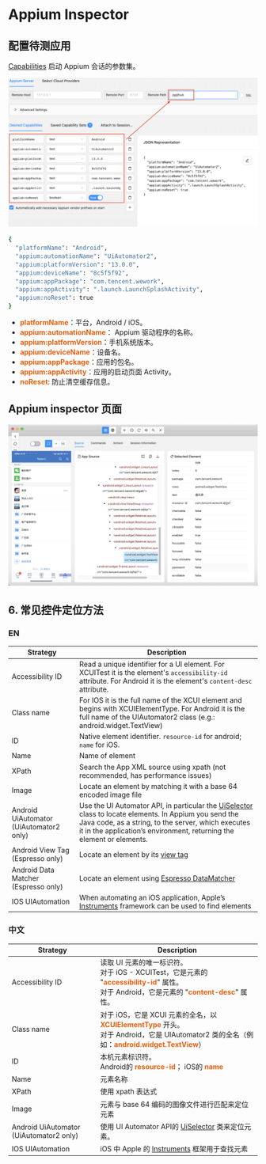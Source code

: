 <style>
  strong {
    color: #ea6010;
    font-weight: bolder;
  }
  .reveal blockquote {
    font-style: unset;
  }
</style>

# Appium Inspector



## 配置待测应用

[Capabilities](https://appium.io/docs/en/2.0/guides/caps/) 启动 Appium 会话的参数集。


![](assets/20230512183621.png)

```bash
{
  "platformName": "Android",
  "appium:automationName": "UiAutomator2",
  "appium:platformVersion": "13.0.0",
  "appium:deviceName": "8c5f5f92",
  "appium:appPackage": "com.tencent.wework",
  "appium:appActivity": ".launch.LaunchSplashActivity",
  "appium:noReset": true
}
```

- **platformName**：平台，Android / iOS。
- **appium:automationName**： Appium 驱动程序的名称。
- **appium:platformVersion**：手机系统版本。
- **appium:deviceName**：设备名。
- **appium:appPackage**：应用的包名。
- **appium:appActivity**：应用的启动页面 Activity。
- **noReset**: 防止清空缓存信息。






## Appium inspector 页面



![](assets/20230512181952.png)




## 6. 常见控件定位方法

### EN

| Strategy              | Description     |
| --------------------------------------- | --------------------------------------------------------------------------------------------------------------------------------------------------------------------------------------------------------------------------------------------------------------------------------------------------------------------------------- |
| Accessibility ID      | Read a unique identifier for a UI element. For XCUITest it is the element's `accessibility-id` attribute. For Android it is the element's `content-desc` attribute.               |
| Class name            | For IOS it is the full name of the XCUI element and begins with XCUIElementType. For Android it is the full name of the UIAutomator2 class (e.g.: android.widget.TextView)        |
| ID  | Native element identifier. `resource-id` for android; `name` for iOS. |
| Name| Name of element |
| XPath                 | Search the App XML source using xpath (not recommended, has performance issues)         |
| Image                 | Locate an element by matching it with a base 64 encoded image file    |
| Android UiAutomator (UiAutomator2 only) | Use the UI Automator API, in particular the [UiSelector](https://developer.android.com/reference/android/support/test/uiautomator/UiSelector.html) class to locate elements. In Appium you send the Java code, as a string, to the server, which executes it in the application’s environment, returning the element or elements. |
| Android View Tag (Espresso only)        | Locate an element by its [view tag](<https://developer.android.com/reference/android/support/test/espresso/matcher/ViewMatchers.html#withTagValue(org.hamcrest.Matcher%3Cjava.lang.Object%3E)>)     |
| Android Data Matcher (Espresso only)    | Locate an element using [Espresso DataMatcher](https://developer.android.com/reference/android/support/test/espresso/Espresso#ondata)         |
| IOS UIAutomation      | When automating an iOS application, Apple’s [Instruments](/docs/en/drivers/ios-uiautomation.md) framework can be used to find elements        |

### 中文

| Strategy | Description |
| --- | ---|
| Accessibility ID | 读取 UI 元素的唯一标识符。<br>对于 iOS - XCUITest，它是元素的 "**accessibility-id**" 属性。<br>对于 Android，它是元素的 "**content-desc**" 属性。|
| Class name  | 对于 iOS，它是 XCUI 元素的全名，以 **XCUIElementType** 开头。<br>对于 Android，它是 UIAutomator2 类的全名（例如：**android.widget.TextView**）|
| ID  | 本机元素标识符。<br> Android的 **resource-id**； iOS的 **name** |
| Name| 元素名称 |
| XPath | 使用 xpath 表达式 |
| Image | 元素与 base 64 编码的图像文件进行匹配来定位元素|
| Android UiAutomator (UiAutomator2 only) | 使用 UI Automator API的 [UiSelector](https://developer.android.com/reference/android/support/test/uiautomator/UiSelector.html) 类来定位元素。 |
| IOS UIAutomation |iOS 中 Apple 的 [Instruments](/docs/en/drivers/ios-uiautomation.md) 框架用于查找元素 |






